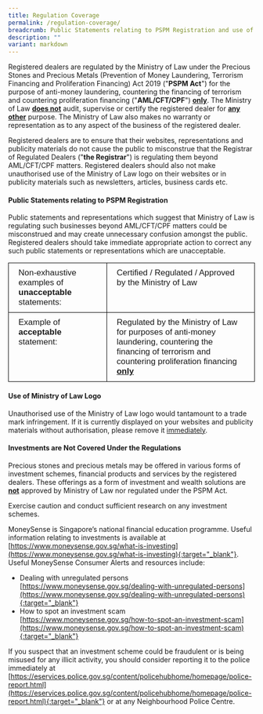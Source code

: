 ```yaml
---
title: Regulation Coverage
permalink: /regulation-coverage/
breadcrumb: Public Statements relating to PSPM Registration and use of Ministry of Law Logo
description: ""
variant: markdown
---
```

Registered dealers are regulated by the Ministry of Law under the Precious Stones and Precious Metals (Prevention of Money Laundering, Terrorism Financing and Proliferation Financing) Act 2019 ("**PSPM Act**") for the purpose of anti-money laundering, countering the financing of terrorism and countering proliferation financing ("**AML/CFT/CPF**") **<u>only</u>**. The Ministry of Law **<u>does not</u>** audit, supervise or certify the registered dealer for **<u>any other</u>** purpose. The Ministry of Law also makes no warranty or representation as to any aspect of the business of the registered dealer.

Registered dealers are to ensure that their websites, representations and publicity materials do not cause the public to misconstrue that the Registrar of Regulated Dealers ("**the Registrar**") is regulating them beyond AML/CFT/CPF matters. Registered dealers should also not make unauthorised use of the Ministry of Law logo on their websites or in publicity materials such as newsletters, articles, business cards etc.


#### Public Statements relating to PSPM Registration

Public statements and representations which suggest that Ministry of Law is regulating such businesses beyond AML/CFT/CPF matters could be misconstrued and may create unnecessary confusion amongst the public. Registered dealers should take immediate appropriate action to correct any such public statements or representations which are unacceptable.

<style type="text/css">
.tg  {border-collapse:collapse;border-spacing:0;}
.tg td{border-color:black;border-style:solid;border-width:1px;font-family:Arial, sans-serif;font-size:17px;
  overflow:hidden;padding:10px 20px;word-break:normal;}
.tg th{border-color:black;border-style:solid;border-width:1px;font-family:Arial, sans-serif;font-size:17px;
  font-weight:normal;overflow:hidden;padding:10px 20px;word-break:normal;}
.tg .tg-0lax{text-align:left;vertical-align:top}
</style>
<table class="tg">
<thead>
  <tr>
    <th class="tg-0lax" rowspan="2">Non-exhaustive examples of <span style="font-weight:bold">unacceptable</span> statements:</th>
    <th class="tg-0lax">Certified / Regulated / Approved by the Ministry of Law</th>
	</tr>
</thead>
<tbody>
  <tr>
    <td class="tg-0lax">Example of <span style="font-weight:bold">acceptable</span> statement:</td>
    <td class="tg-0lax">Regulated by the Ministry of Law for purposes of anti-money laundering, countering the financing of terrorism and countering proliferation financing <span style="font-weight:bold"><u>only</u></span></td>
  </tr>
</tbody>
</table>

#### Use of Ministry of Law Logo

Unauthorised use of the Ministry of Law logo would tantamount to a trade mark infringement. If it is currently displayed on your websites and publicity materials without authorisation, please remove it <u>immediately</u>.

#### <a id="Investments are Not Covered Under the Regulations"></a> Investments are Not Covered Under the Regulations

Precious stones and precious metals may be offered in various forms of investment schemes, financial products and services by the registered dealers. These offerings as a form of investment and wealth solutions are **<u>not</u>** approved by Ministry of Law nor regulated under the PSPM Act.

Exercise caution and conduct sufficient research on any investment schemes.

MoneySense is Singapore’s national financial education programme. Useful information relating to investments is available at [https://www.moneysense.gov.sg/what-is-investing](https://www.moneysense.gov.sg/what-is-investing){:target="_blank"}. Useful MoneySense Consumer Alerts and resources include:
 * Dealing with unregulated persons [https://www.moneysense.gov.sg/dealing-with-unregulated-persons](https://www.moneysense.gov.sg/dealing-with-unregulated-persons){:target="_blank"}
 * How to spot an investment scam [https://www.moneysense.gov.sg/how-to-spot-an-investment-scam](https://www.moneysense.gov.sg/how-to-spot-an-investment-scam){:target="_blank"}
 
If you suspect that an investment scheme could be fraudulent or is being misused for any illicit activity, you should consider reporting it to the police immediately at [https://eservices.police.gov.sg/content/policehubhome/homepage/police-report.html](https://eservices.police.gov.sg/content/policehubhome/homepage/police-report.html){:target="_blank"} or at any Neighbourhood Police Centre.